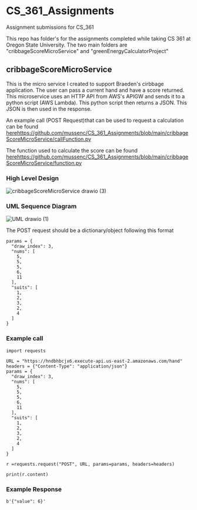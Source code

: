 # CS_361_Assignments
Assignment submissions for CS_361

This repo has folder's for the assignments completed while taking CS 361 at Oregon State University. The two main folders are "cribbageScoreMicroService" and "greenEnergyCalculatorProject"

## cribbageScoreMicroService

This is the micro service I created to support Braeden's cirbbage application. The user can pass a current hand and have a score returned. This microservice uses an HTTP API from AWS's APIGW and sends it to a python script (AWS Lambda). This python script then returns a JSON. This JSON is then used in the response. 

An example call (POST Request)that can be used to request a calculation can be found [here](https://github.com/mussenc/CS_361_Assignments/blob/main/cribbageScoreMicroService/callFunction.py)https://github.com/mussenc/CS_361_Assignments/blob/main/cribbageScoreMicroService/callFunction.py

The function used to calculate the score can be found [here](https://github.com/mussenc/CS_361_Assignments/blob/main/cribbageScoreMicroService/function.py)https://github.com/mussenc/CS_361_Assignments/blob/main/cribbageScoreMicroService/function.py

### High Level Design
![cribbageScoreMicroService drawio (3)](https://github.com/mussenc/CS_361_Assignments/assets/97072724/001046a1-43a4-462c-b318-ec55c240e82a)



### UML Sequence Diagram

![UML drawio (1)](https://github.com/mussenc/CS_361_Assignments/assets/97072724/951ab617-e510-42db-b0e1-facad10d3c60)

The POST request should be a dictionary/object following this format
```
params = {
  "draw_index": 3,
  "nums": [
    5,
    5,
    5,
    6,
    11
  ],
  "suits": [
    1,
    2,
    3,
    2,
    4
  ]
}
```

### Example call
```
import requests

URL = "https://hndbhbcjx6.execute-api.us-east-2.amazonaws.com/hand"
headers = {"Content-Type": "application/json"}
params = {
  "draw_index": 3,
  "nums": [
    5,
    5,
    5,
    6,
    11
  ],
  "suits": [
    1,
    2,
    3,
    2,
    4
  ]
}

r =requests.request("POST", URL, params=params, headers=headers)

print(r.content)
```

### Example Response
```
b'{"value": 6}'
```
